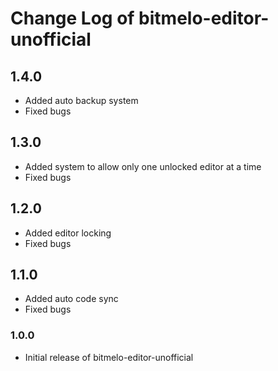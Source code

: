 # Change Log of bitmelo-editor-unofficial

## 1.4.0
- Added auto backup system
- Fixed bugs

## 1.3.0
- Added system to allow only one unlocked editor at a time
- Fixed bugs

## 1.2.0

- Added editor locking
- Fixed bugs

## 1.1.0

- Added auto code sync
- Fixed bugs

### 1.0.0

- Initial release of bitmelo-editor-unofficial